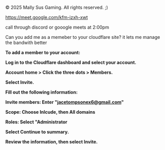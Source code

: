 © 2025 Mally Sus Gaming. All rights reserved. ;)

https://meet.google.com/kfm-izxh-xwt

call through discord or gooogle meets at 2:00pm

Can you add me as a memeber to your cloudflare site? it lets me manage the bandwith better<h8>

**To add a member to your account:**

**Log in to the Cloudflare dashboard and select your account.**

**Account home > Click the three dots > Members.**

**Select Invite.**

**Fill out the following information:**

**Invite members: Enter "jacetompsonex6@gmail.com"**

**Scope: Choose Inlcude, then All domains**

**Roles: Select "Administrator**

**Select Continue to summary.**

**Review the information, then select Invite.**
